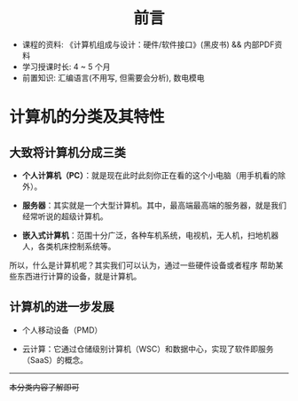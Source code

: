 <h1 style="text-align:center">前言</h1>

- 课程的资料: 《计算机组成与设计：硬件/软件接口》(黑皮书) && 内部PDF资料
- 学习授课时长: 4 ~ 5 个月
- 前置知识: 汇编语言(不用写, 但需要会分析), 数电模电

# 计算机的分类及其特性
## 大致将计算机分成三类

- **个人计算机（PC）**：就是现在此时此刻你正在看的这个小电脑（用手机看的除外）。

- **服务器**：其实就是一个大型计算机。其中，最高端最高端的服务器，就是我们经常听说的超级计算机。

- **嵌入式计算机**：范围十分广泛，各种车机系统，电视机，无人机，扫地机器人，各类机床控制系统等。

所以，什么是计算机呢？其实我们可以认为，通过一些硬件设备或者程序 帮助某些东西进行计算的设备，就是计算机。

## 计算机的进一步发展

- 个人移动设备（PMD）

- 云计算：它通过仓储级别计算机（WSC）和数据中心，实现了软件即服务（SaaS）的概念。

---
~~本分类内容了解即可~~